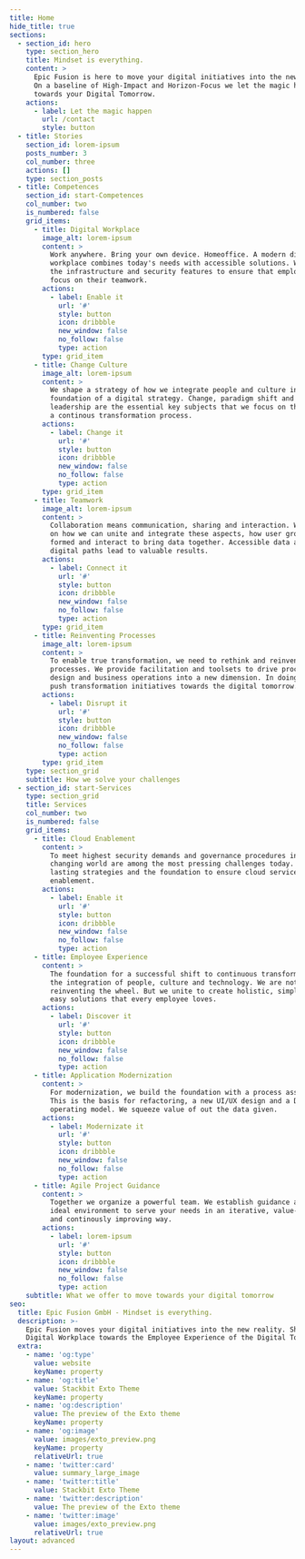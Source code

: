 ```yaml
---
title: Home
hide_title: true
sections:
  - section_id: hero
    type: section_hero
    title: Mindset is everything.
    content: >
      Epic Fusion is here to move your digital initiatives into the new reality.
      On a baseline of High-Impact and Horizon-Focus we let the magic happen 
      towards your Digital Tomorrow.
    actions:
      - label: Let the magic happen
        url: /contact
        style: button
  - title: Stories
    section_id: lorem-ipsum
    posts_number: 3
    col_number: three
    actions: []
    type: section_posts
  - title: Competences
    section_id: start-Competences
    col_number: two
    is_numbered: false
    grid_items:
      - title: Digital Workplace
        image_alt: lorem-ipsum
        content: >
          Work anywhere. Bring your own device. Homeoffice. A modern digital
          workplace combines today's needs with accessible solutions. We enable
          the infrastructure and security features to ensure that employees can
          focus on their teamwork.
        actions:
          - label: Enable it
            url: '#'
            style: button
            icon: dribbble
            new_window: false
            no_follow: false
            type: action
        type: grid_item
      - title: Change Culture
        image_alt: lorem-ipsum
        content: >
          We shape a strategy of how we integrate people and culture into the
          foundation of a digital strategy. Change, paradigm shift and
          leadership are the essential key subjects that we focus on throughout
          a continous transformation process.
        actions:
          - label: Change it
            url: '#'
            style: button
            icon: dribbble
            new_window: false
            no_follow: false
            type: action
        type: grid_item
      - title: Teamwork
        image_alt: lorem-ipsum
        content: >
          Collaboration means communication, sharing and interaction. We focus
          on how we can unite and integrate these aspects, how user groups are
          formed and interact to bring data together. Accessible data and short
          digital paths lead to valuable results.
        actions:
          - label: Connect it
            url: '#'
            style: button
            icon: dribbble
            new_window: false
            no_follow: false
            type: action
        type: grid_item
      - title: Reinventing Processes
        image_alt: lorem-ipsum
        content: >
          To enable true transformation, we need to rethink and reinvent
          processes. We provide facilitation and toolsets to drive process
          design and business operations into a new dimension. In doing so, we
          push transformation initiatives towards the digital tomorrow.
        actions:
          - label: Disrupt it
            url: '#'
            style: button
            icon: dribbble
            new_window: false
            no_follow: false
            type: action
        type: grid_item
    type: section_grid
    subtitle: How we solve your challenges
  - section_id: start-Services
    type: section_grid
    title: Services
    col_number: two
    is_numbered: false
    grid_items:
      - title: Cloud Enablement
        content: >
          To meet highest security demands and governance procedures in a daily
          changing world are among the most pressing challenges today. We build
          lasting strategies and the foundation to ensure cloud service
          enablement.
        actions:
          - label: Enable it
            url: '#'
            style: button
            icon: dribbble
            new_window: false
            no_follow: false
            type: action
      - title: Employee Experience
        content: >
          The foundation for a successful shift to continuous transformation is
          the integration of people, culture and technology. We are not
          reinventing the wheel. But we unite to create holistic, simple and
          easy solutions that every employee loves.
        actions:
          - label: Discover it
            url: '#'
            style: button
            icon: dribbble
            new_window: false
            no_follow: false
            type: action
      - title: Application Modernization
        content: >
          For modernization, we build the foundation with a process assessment.
          This is the basis for refactoring, a new UI/UX design and a DevOps
          operating model. We squeeze value of out the data given.
        actions:
          - label: Modernizate it
            url: '#'
            style: button
            icon: dribbble
            new_window: false
            no_follow: false
            type: action
      - title: Agile Project Guidance
        content: >
          Together we organize a powerful team. We establish guidance and the
          ideal environment to serve your needs in an iterative, value-oriented
          and continously improving way.
        actions:
          - label: lorem-ipsum
            url: '#'
            style: button
            icon: dribbble
            new_window: false
            no_follow: false
            type: action
    subtitle: What we offer to move towards your digital tomorrow
seo:
  title: Epic Fusion GmbH - Mindset is everything.
  description: >-
    Epic Fusion moves your digital initiatives into the new reality. Shape your
    Digital Workplace towards the Employee Experience of the Digital Tomorrow!
  extra:
    - name: 'og:type'
      value: website
      keyName: property
    - name: 'og:title'
      value: Stackbit Exto Theme
      keyName: property
    - name: 'og:description'
      value: The preview of the Exto theme
      keyName: property
    - name: 'og:image'
      value: images/exto_preview.png
      keyName: property
      relativeUrl: true
    - name: 'twitter:card'
      value: summary_large_image
    - name: 'twitter:title'
      value: Stackbit Exto Theme
    - name: 'twitter:description'
      value: The preview of the Exto theme
    - name: 'twitter:image'
      value: images/exto_preview.png
      relativeUrl: true
layout: advanced
---
```

